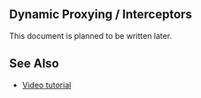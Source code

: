 ## Dynamic Proxying / Interceptors

This document is planned to be written later.

## See Also

* [Video tutorial](https://abp.io/video-courses/essentials/interception)
